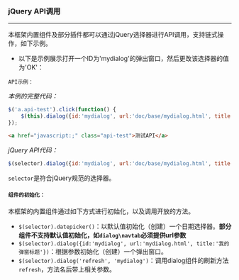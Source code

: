 ### jQuery API调用
***
本框架内置组件及部分插件都可以通过jQuery选择器进行API调用，支持链式操作，如下示例。
* 以下是示例展示打开一个ID为'mydialog'的弹出窗口，然后更改该选择器的值为'OK'：

 `API示例：`
 
  *本例的完整代码：*
```js
$('a.api-test').click(function() {
    $(this).dialog({id:'mydialog', url:'doc/base/mydialog.html', title:'测试弹窗'}).text('OK')
});
```
```html
<a href="javascript:;" class="api-test">测试API</a>
```
*jQuery API代码：*
```js
$(selector).dialog({id:'mydialog', url:'doc/base/mydialog.html', title:'测试弹窗'}).text('OK')
```
`selector`是符合jQuery规范的选择器。
#### `组件的初始化：`
本框架的内置组件通过如下方式进行初始化，以及调用开放的方法。

* `$(selector).datepicker()`：以默认值初始化（创建）一个日期选择器。**部分组件不支持默认值初始化，如`dialog\navtab`必须提供url参数**
* `$(selector).dialog({id:'mydialog', url:'mydialog.html', title:'我的弹窗标题'})`：根据参数初始化（创建）一个弹出窗口。
* `$(selector).dialog('refresh', 'mydialog')`：调用dialog组件的刷新方法`refresh`，方法名后带上相关参数。